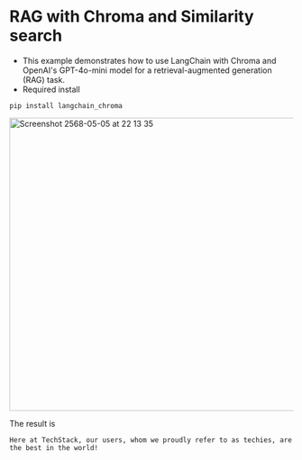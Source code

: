 # RAG with Chroma and Similarity search
- This example demonstrates how to use LangChain with Chroma and OpenAI's GPT-4o-mini model for a retrieval-augmented generation (RAG) task.
- Required install
```
pip install langchain_chroma
```

<img width="521" alt="Screenshot 2568-05-05 at 22 13 35" src="https://github.com/user-attachments/assets/f171756f-ad7b-4cdd-807d-0c3c791ce503" />


The result is
```
Here at TechStack, our users, whom we proudly refer to as techies, are the best in the world!
```
